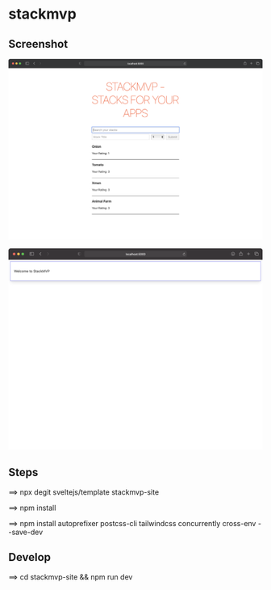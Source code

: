 # stackmvp

## Screenshot

![Screenshot](https://raw.githubusercontent.com/arunabhdas/stackmvp/main/screenshots/screenshot_1.png)

![StackMVP-site](https://raw.githubusercontent.com/arunabhdas/stackmvp/main/screenshots/screenshot_2.png)


## Steps


==> npx degit sveltejs/template stackmvp-site

==> npm install

==> npm install autoprefixer postcss-cli tailwindcss concurrently cross-env --save-dev


## Develop

==> cd stackmvp-site && npm run dev

